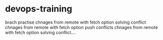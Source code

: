 # devops-training ## 
brach practise
chnages from remote with fetch option solving conflict
chnages from remote with fetch option
push conflicts
chnages from remote with fetch option solving conflict....




